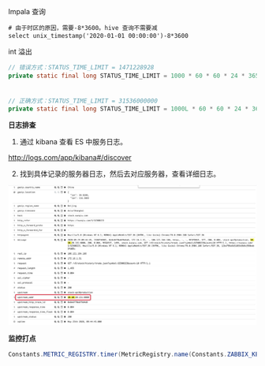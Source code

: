 

Impala 查询

```mysql
# 由于时区的原因，需要-8*3600。hive 查询不需要减
select unix_timestamp('2020-01-01 00:00:00')-8*3600
```





int 溢出

```java
// 错误方式：STATUS_TIME_LIMIT = 1471228928
private static final long STATUS_TIME_LIMIT = 1000 * 60 * 60 * 24 * 365;


// 正确方式：STATUS_TIME_LIMIT = 31536000000
private static final long STATUS_TIME_LIMIT = 1000L * 60 * 60 * 24 * 365;

```





**日志排查**

1. 通过 kibana 查看 ES 中服务日志。

http://logs.com/app/kibana#/discover

2. 找到具体记录的服务器日志，然后去对应服务器，查看详细日志。

![](images/work.jpg)



**监控打点**

```java
Constants.METRIC_REGISTRY.timer(MetricRegistry.name(Constants.ZABBIX_KEY_PREFIX, "blizzard_rpc_getCubeCountByOwnerId")).update(costTime, TimeUnit.MILLISECONDS)
```

